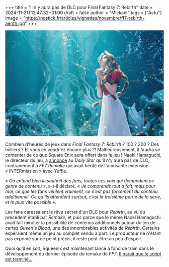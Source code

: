 +++
title = "Il n'y aura pas de DLC pour Final Fantasy 7: Rebirth"
date = 2024-11-21T12:47:32+01:00
draft = false
author = "Mickael"
tags = ["Actu"]
image = "https://nostick.fr/articles/vignettes/novembre/ff7-rebirth-aerith.jpg"
+++

![Final Fantasy 7: Rebirth](ff7-rebirth-aerith.jpg "Ça sert à rien de prier ma petite dame.")

Combien d'heures de jeux dans *Final Fantasy 7: Rebirth* ? 100 ? 200 ? Des milliers ? Et vous en voudriez encore plus ?! Malheureusement, il faudra se contenter de ce que Square Enix aura offert dans le jeu ! Naoki Hamaguchi, le directeur du jeu, a [annoncé](https://www.dailystar.co.uk/tech/gaming/final-fantasy-7-rebirth-wont-34152228) au *Daily Star* qu'il n'y aura pas de DLC, contrairement à *FF7 Remake* qui avait hérité de l'amusante extension « INTERmission » avec Yuffie.

« *On entend bien le souhait des fans, toutes ces voix qui demandent ce genre de contenu* », a-t-il déclaré. « *Je comprends tout à fait, mais pour moi, ce que les fans veulent vraiment, ce n’est pas forcément du contenu additionnel. Ce qu’ils attendent surtout, c’est la troisième partie de la série, et le plus vite possible* ».

Les fans caressaient le rêve secret d'un DLC pour *Rebirth*, au vu du précédent établi par *Remake*, et puis parce que le même Naoki Hamaguchi avait fait miroiter la possibilité de contenus additionnels autour du jeu de cartes *Queen's Blood*, une des innombrables activités de *Rebirth*. Certains espéraient même un jeu au complet vendu à part. Le producteur ne n'étant pas exprimé sur ce point précis, il reste peut-être un peu d'espoir.

Quoi qu'il en soit, Squeenix est maintenant lancé à fond de train dans le développement du dernier épisode du remake de *FF7*. [Il parait que le script est terminé…](https://nostick.fr/articles/2024/novembre/1811-scenario-prochain-final-fantasy-7-boucle/)